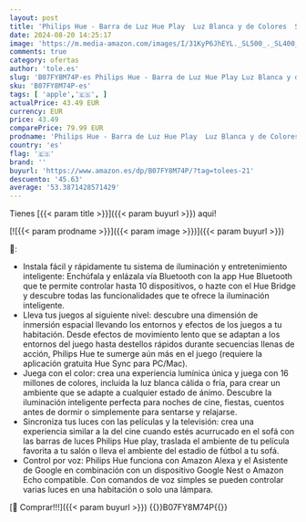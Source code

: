 ```yaml
---
layout: post
title: 'Philips Hue - Barra de Luz Hue Play  Luz Blanca y de Colores  Sincroniza tus luces con el contendio de tu TV y juegos  Funciona con Alexa  Google Assistant y Apple HomeKit  Blanco'
date: 2024-08-20 14:25:17
image: 'https://m.media-amazon.com/images/I/31KyP6JhEYL._SL500_._SL400_.jpg'
comments: true
category: ofertas
author: 'tole.es'
slug: 'B07FY8M74P-es Philips Hue - Barra de Luz Hue Play Luz Blanca y de...'
sku: 'B07FY8M74P-es'
tags: [ 'apple','🇪🇸', ]
actualPrice: 43.49 EUR
currency: EUR
price: 43.49
comparePrice: 79.99 EUR
prodname: 'Philips Hue - Barra de Luz Hue Play  Luz Blanca y de Colores  Sincroniza tus luces con el contendio de tu TV y juegos  Funciona con Alexa  Google Assistant y Apple HomeKit  Blanco'
country: 'es'
flag: '🇪🇸'
brand: ''
buyurl: 'https://www.amazon.es/dp/B07FY8M74P/?tag=tolees-21'
descuento: '45.63'
average: '53.3871428571429'
---
```


Tienes [{{< param title >}}]({{< param buyurl >}}) aqui!

[![{{< param prodname >}}]({{< param image >}})]({{< param buyurl >}})

🔎:

- Instala fácil y rápidamente tu sistema de iluminación y entretenimiento inteligente: Enchúfala y enlázala vía Bluetooth con la app Hue Bluetooth que te permite controlar hasta 10 dispositivos, o hazte con el Hue Bridge y descubre todas las funcionalidades que te ofrece la iluminación inteligente.
- Lleva tus juegos al siguiente nivel: descubre una dimensión de inmersión espacial llevando los entornos y efectos de los juegos a tu habitación. Desde efectos de movimiento lento que se adaptan a los entornos del juego hasta destellos rápidos durante secuencias llenas de acción, Philips Hue te sumerge aún más en el juego (requiere la aplicación gratuita Hue Sync para PC/Mac).
- Juega con el color: crea una experiencia lumínica única y juega con 16 millones de colores, incluida la luz blanca cálida o fría, para crear un ambiente que se adapte a cualquier estado de ánimo. Descubre la iluminación inteligente perfecta para noches de cine, fiestas, cuentos antes de dormir o simplemente para sentarse y relajarse.
- Sincroniza tus luces con las películas y la televisión: crea una experiencia similar a la del cine cuando estés acurrucado en el sofá con las barras de luces Philips Hue play, traslada el ambiente de tu película favorita a tu salón o lleva el ambiente del estadio de fútbol a tu sofá.
- Control por voz: Philips Hue funciona con Amazon Alexa y el Asistente de Google en combinación con un dispositivo Google Nest o Amazon Echo compatible. Con comandos de voz simples se pueden controlar varias luces en una habitación o solo una lámpara.

[🛒 Comprar!!!]({{< param buyurl >}})
{{<world>}}B07FY8M74P{{</world>}}
